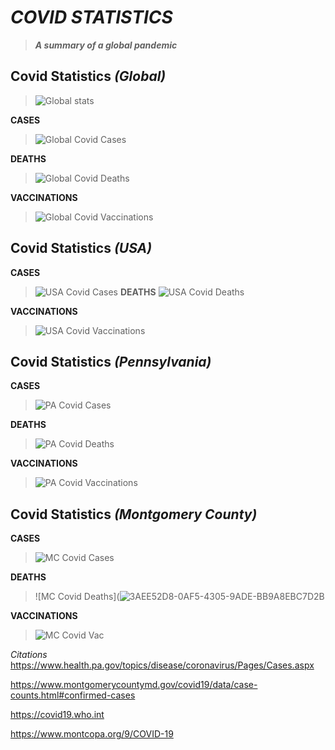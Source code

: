 # *COVID STATISTICS*
> _**A summary of a global pandemic**_ 

## Covid Statistics *(Global)*
 > ![Global stats](https://user-images.githubusercontent.com/90335923/134389130-b7ca4ee6-4f81-4c3c-877b-5120db9d9a91.jpeg)

 **CASES**
 > ![Global Covid Cases](https://user-images.githubusercontent.com/90335923/134389040-b41f67c3-c983-4c81-ace1-054b11c86965.jpeg)

 
 **DEATHS**
 >![Global Covid Deaths](https://user-images.githubusercontent.com/90335923/134399305-09ab0067-7b46-4376-8244-da99e9346a34.jpeg)
 
 **VACCINATIONS**
 >![Global Covid Vaccinations](https://content.fortune.com/wp-content/uploads/2021/06/vaccine_map_063021-01.png)
## Covid Statistics *(USA)*
  **CASES**
>![USA Covid Cases](https://user-images.githubusercontent.com/90335923/134399671-e5c8f86b-db10-4acb-b101-502c26fe7049.jpeg)
 **DEATHS**
>![USA Covid Deaths](https://user-images.githubusercontent.com/90335923/134399734-6384b086-5e78-444c-985d-183275f96081.jpeg)

  **VACCINATIONS**
 >![USA Covid Vaccinations](https://content.fortune.com/wp-content/uploads/2021/07/vaccine_map_070221-02.png?w=810)

## Covid Statistics *(Pennsylvania)*
   **CASES**
  > ![PA Covid Cases](https://user-images.githubusercontent.com/90335923/134387873-5da680a0-4e6f-40f7-8e9c-c6ac15b6a2f0.jpeg)


 **DEATHS**
 >![PA Covid Deaths](https://user-images.githubusercontent.com/90335923/134388309-aeb63f7f-be92-4310-ba2e-977ef239bc0f.jpeg)

 **VACCINATIONS**
 >![PA Covid Vaccinations](https://user-images.githubusercontent.com/90335923/134388080-36d10dcf-c8de-4cb2-9043-647fc8b72144.jpeg)


## Covid Statistics *(Montgomery County)*
  **CASES**
  >![MC Covid Cases](https://www.woodlandsonline.com/images/newsimage/71000/1.jpg)

 **DEATHS**
 >![MC Covid Deaths](![3AEE52D8-0AF5-4305-9ADE-BB9A8EBC7D2B](https://user-images.githubusercontent.com/90335923/134387403-7890f201-a5c3-458d-9db0-617dffb56fde.jpeg)

**VACCINATIONS**
 >![MC Covid Vac](https://www.montcopa.org/ImageRepository/Document?documentId=32687)

*Citations*
https://www.health.pa.gov/topics/disease/coronavirus/Pages/Cases.aspx 
>
https://www.montgomerycountymd.gov/covid19/data/case-counts.html#confirmed-cases
>
https://covid19.who.int
>
https://www.montcopa.org/9/COVID-19
